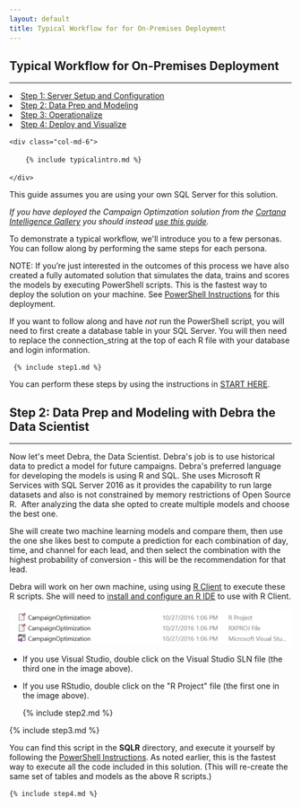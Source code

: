 ```yaml
---
layout: default
title: Typical Workflow for for On-Premises Deployment
---
```



## Typical Workflow for On-Premises Deployment
--------------------------------------------------------------

<div class="row">
    <div class="col-md-6">
        <div class="toc">
        <li><a href="#step1">Step 1: Server Setup and Configuration</a></li>
        <li><a href="#step2">Step 2: Data Prep and Modeling</a></li>
        <li><a href="#step3">Step 3: Operationalize</a></li>
        <li><a href="#step4">Step 4: Deploy and Visualize</a></li>
        </div>
    </div>

    <div class="col-md-6">

        {% include typicalintro.md %}

    </div>
</div>

This guide assumes you are using your own SQL Server for this solution.  

*If you have deployed the Campaign Optimzation solution from the [Cortana Intelligence Gallery](https://gallery.cortanaintelligence.com/Solution/e992f8c1b29f4df897301d11796f9e7c) you should instead [use this guide](CIG_Workflow.html).*


To demonstrate a typical workflow, we'll introduce you to a few personas.  You can follow along by performing the same steps for each persona.  

NOTE: If you’re just interested in the outcomes of this process we have also created a fully automated solution that simulates the data, trains and scores the models by executing PowerShell scripts. This is the fastest way to deploy the solution on your machine. See [PowerShell Instructions](Powershell_Instructions.html) for this deployment.

If you want to follow along and have *not* run the PowerShell script, you will need to first create a database table in your SQL Server.  You will then need to replace the connection_string at the top of each R file with your database and login information.

 <a name="step1" id="step1"></a>

     {% include step1.md %} 
     
You can perform these steps by using the instructions in <a href="START_HERE.html">START HERE</a>. 


 <a name="step2" id="step2"></a>

## Step 2: Data Prep and Modeling with Debra the Data Scientist
-----------------------------------------------------------------

Now let's meet Debra, the Data Scientist. Debra's job is to use historical data to predict a model for future campaigns. Debra's preferred language for developing the models is using R and SQL. She uses Microsoft R Services with SQL Server 2016 as it provides the capability to run large datasets and also is not constrained by memory restrictions of Open Source R.  After analyzing the data she opted to create multiple models and choose the best one.  

She will create two machine learning models and compare them, then use the one she likes best to compute a prediction for each combination of day, time, and channel for each lead, and then select the combination with the highest probability of conversion - this will be the recommendation for that lead.  


Debra will work on her own machine, using  using  [R Client](https://msdn.microsoft.com/en-us/microsoft-r/install-r-client-windows) to execute these R scripts. She will need to [install and configure an R IDE](https://msdn.microsoft.com/en-us/microsoft-r/r-client-get-started#configure-ide) to use with R Client.  

<img src="images/project.png">


* If you use Visual Studio, double click on the Visual Studio SLN file (the third one in the image above).
* If you use RStudio, double click on the "R Project" file (the first one in the image above).

    {% include step2.md %}


 <a name="step3" id="step3"></a>

   {% include step3.md %}


You can find this script in the **SQLR** directory, and execute it yourself by following the [PowerShell Instructions](Powershell_Instructions.html).   As noted earlier, this is the fastest way to execute all the code included in this solution.  (This will re-create the same set of tables and models as the above R scripts.)

<a name="step4" id="step4"></a>

    {% include step4.md %}
